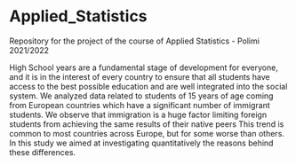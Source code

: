 # Applied_Statistics
Repository for the project of the course of Applied Statistics - Polimi 2021/2022

High School years are a fundamental stage of development for everyone, and it is in the interest of every country to ensure that all students have access to the best possible education and are well integrated into the social system.
We analyzed data related to students of 15 years of age coming from European countries which have a significant number of immigrant students. We observe that immigration is a huge factor limiting foreign students from achieving the same results of their native peers This trend is common to most countries across Europe, but for some worse than others.
In this study we aimed at investigating quantitatively the reasons behind these differences.